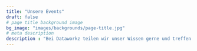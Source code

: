 ```yaml
---
title: "Unsere Events"
draft: false
# page title background image
bg_image: "images/backgrounds/page-title.jpg"
# meta description
description : "Bei Dataworkz teilen wir unser Wissen gerne und treffen Gleichgesinnte! Komm zu einer unserer Veranstaltungen! Wenn keine geplant ist, komme gerne auf ein Kaffee vorbei!"
---
```

